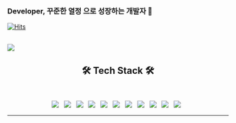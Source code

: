 ### Developer, 꾸준한 열정 으로 성장하는 개발자 👋


[![Hits](https://hits.seeyoufarm.com/api/count/incr/badge.svg?url=https%3A%2F%2Fgithub.com%2Fhyeonjun&count_bg=%231B61C2&title_bg=%23332020&icon=&icon_color=%23E7E7E7&title=hits&edge_flat=false)](https://hits.seeyoufarm.com)
<br><br>



<img src="http://mazassumnida.wtf/api/v2/generate_badge?boj=svne92&cache=c">


<h2 align="center"><b>🛠 Tech Stack 🛠</b></h2>
</br>
<p align="center">
<img src="https://img.shields.io/badge/-JavaScript-F7DF1E?style=flat&logo=JavaScript"/></a> &nbsp
<img src="https://img.shields.io/badge/-typescript-007acc?style=flat&logo=typescript"/></a> &nbsp
<img src="https://img.shields.io/badge/-Spring Boot-6DB33F?style=flat&logo=Spring Boot"/></a> &nbsp
<img src="https://img.shields.io/badge/-Spring-6DB33F?style=flat&logo=Spring"/></a> &nbsp
<img src="https://img.shields.io/badge/-MySQL-4479A1?style=flat&logo=MySQL"/></a> &nbsp
<img src="https://img.shields.io/badge/-MariaDB-003545?style=flat&logo=MariaDB"/></a> &nbsp
<img src="https://img.shields.io/badge/-Oracle-F80000?style=flat&logo=Oracle"/></a> &nbsp
<img src="https://img.shields.io/badge/-Java-007396?style=flat&logo=Java"/></a> &nbsp
<img src="https://img.shields.io/badge/-Docker-007396?style=flat&logo=Docker"/></a> &nbsp
<img src="https://img.shields.io/badge/-Jenkins-007396?style=flat&logo=Jenkins"/></a> &nbsp
<img src="https://img.shields.io/badge/-Aws-007396?style=flat&logo=Aws"/></a> &nbsp


<hr />

